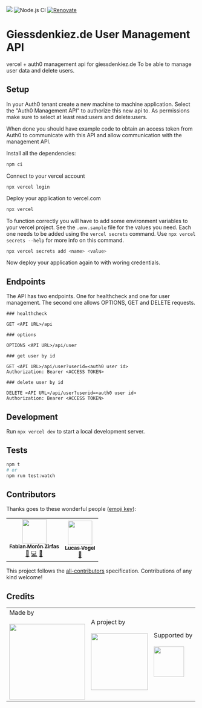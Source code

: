 ![](https://img.shields.io/badge/Built%20with%20%E2%9D%A4%EF%B8%8F-at%20Technologiestiftung%20Berlin-blue) ![Node.js CI](https://github.com/technologiestiftung/giessdenkiez-de-user-management-api/workflows/Node.js%20CI/badge.svg) [![Renovate](https://img.shields.io/badge/renovate-enabled-brightgreen.svg)](https://renovatebot.com)

# Giessdenkiez.de User Management API

vercel + auth0 management api for giessdenkiez.de To be able to manage user data and delete users.

## Setup

In your Auth0 tenant create a new machine to machine application. Select the "Auth0 Management API" to authorize this new api to. As permissions make sure to select at least read:users and delete:users.

When done you should have example code to obtain an access token from Auth0 to communicate with this API and allow communication with the management API.

Install all the dependencies:

```bash
npm ci
```

Connect to your vercel account

```bassh
npx vercel login
```

Deploy your application to vercel.com

```bash
npx vercel
```

To function correctly you will have to add some environment variables to your vercel project. See the `.env.sample` file for the values you need. Each one needs to be added using the `vercel secrets` command. Use `npx vercel secrets --help` for more info on this command.

```bash
npx vercel secrets add <name> <value>
```

Now deploy your application again to with woring credentials.

## Endpoints

The API has two endpoints. One for healthcheck and one for user management. The second one allows OPTIONS, GET and DELETE requests.

```http
### healthcheck

GET <API URL>/api

### options

OPTIONS <API URL>/api/user

### get user by id

GET <API URL>/api/user?userid=<auth0 user id>
Authorization: Bearer <ACCESS TOKEN>

### delete user by id

DELETE <API URL>/api/user?userid=<auth0 user id>
Authorization: Bearer <ACCESS TOKEN>
```

## Development

Run `npx vercel dev` to start a local development server.

## Tests

```bash
npm t
# or
npm run test:watch
```

## Contributors

Thanks goes to these wonderful people ([emoji key](https://allcontributors.org/docs/en/emoji-key)):

<!-- ALL-CONTRIBUTORS-LIST:START - Do not remove or modify this section -->
<!-- prettier-ignore-start -->
<!-- markdownlint-disable -->
<table>
  <tr>
    <td align="center"><a href="https://fabianmoronzirfas.me/"><img src="https://avatars.githubusercontent.com/u/315106?v=4?s=64" width="64px;" alt=""/><br /><sub><b>Fabian Morón Zirfas</b></sub></a><br /><a href="https://github.com/technologiestiftung/tsb-trees-api-user-management/commits?author=ff6347" title="Documentation">📖</a> <a href="https://github.com/technologiestiftung/tsb-trees-api-user-management/commits?author=ff6347" title="Code">💻</a> <a href="#design-ff6347" title="Design">🎨</a></td>
    <td align="center"><a href="https://vogelino.com/"><img src="https://avatars.githubusercontent.com/u/2759340?v=4?s=64" width="64px;" alt=""/><br /><sub><b>Lucas Vogel</b></sub></a><br /><a href="https://github.com/technologiestiftung/tsb-trees-api-user-management/commits?author=vogelino" title="Documentation">📖</a></td>
  </tr>
</table>

<!-- markdownlint-restore -->
<!-- prettier-ignore-end -->

<!-- ALL-CONTRIBUTORS-LIST:END -->

This project follows the [all-contributors](https://github.com/all-contributors/all-contributors) specification. Contributions of any kind welcome!

## Credits

<table>
  <tr>
    <td>
      Made by <a src="https://citylab-berlin.org/de/start/">
        <br />
        <br />
        <img width="200" src="https://citylab-berlin.org/wp-content/uploads/2021/05/citylab-logo.svg" />
      </a>
    </td>
    <td>
      A project by <a src="https://www.technologiestiftung-berlin.de/">
        <br />
        <br />
        <img width="150" src="https://citylab-berlin.org/wp-content/uploads/2021/05/tsb.svg" />
      </a>
    </td>
    <td>
      Supported by <a src="https://www.berlin.de/rbmskzl/">
        <br />
        <br />
        <img width="80" src="https://citylab-berlin.org/wp-content/uploads/2021/12/B_RBmin_Skzl_Logo_DE_V_PT_RGB-300x200.png" />
      </a>
    </td>
  </tr>
</table>
